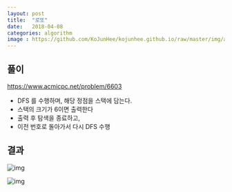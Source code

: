 ```yaml
---
layout: post
title:  "로또"
date:   2018-04-08
categories: algorithm
image : https://github.com/KoJunHee/kojunhee.github.io/raw/master/img/algorithm.png
---
```


## 풀이



<https://www.acmicpc.net/problem/6603>

- DFS 를 수행하며, 해당 정점을 스택에 담는다. 
- 스택의 크기가 6이면 출력한다
- 출력 후 탐색을 종료하고,
- 이전 번호로 돌아가서 다시 DFS 수행



## 결과

![img](https://github.com/KoJunHee/kojunhee.github.io/raw/master/img/lotto01.png)

![img](https://github.com/KoJunHee/kojunhee.github.io/raw/master/img/lotto02.png)



